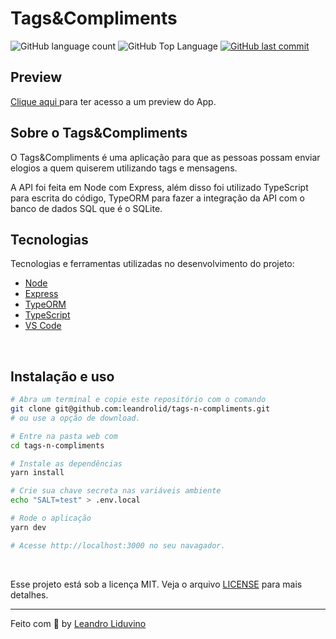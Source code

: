 # Tags&Compliments

<p>
  
  <img alt="GitHub language count" src="https://img.shields.io/github/languages/count/leandrolid/tags-n-compliments?color=6E40C9&style=flat-square">
  <img alt="GitHub Top Language" src="https://img.shields.io/github/languages/top/leandrolid/tags-n-compliments?color=6E40C9&style=flat-square">
  <a href="https://github.com/leandrolid/tags-n-compliments/commits/main">
    <img alt="GitHub last commit" src="https://img.shields.io/github/last-commit/leandrolid/tags-n-compliments?color=6E40C9&style=flat-square">
  </a>
</p>

## Preview

<a title="Devcastr" href="/" >Clique aqui </a> para ter acesso a um  preview do App. <br>

## Sobre o Tags&Compliments

O Tags&Compliments é uma aplicação para que as pessoas possam enviar elogios a quem quiserem utilizando tags e mensagens.

A API foi feita em Node com Express, além disso foi utilizado TypeScript para escrita do código, TypeORM para fazer a integração da API com o banco de dados SQL que é o SQLite.


## Tecnologias

Tecnologias e ferramentas utilizadas no desenvolvimento do projeto:

- [Node](https://nodejs.org/en/)
- [Express](https://expressjs.com/pt-br/)
- [TypeORM](https://typeorm.io/#/)
- [TypeScript](https://www.typescriptlang.org/)
- [VS Code](https://code.visualstudio.com/)

<br>

## Instalação e uso

```bash
# Abra um terminal e copie este repositório com o comando
git clone git@github.com:leandrolid/tags-n-compliments.git
# ou use a opção de download.

# Entre na pasta web com 
cd tags-n-compliments

# Instale as dependências
yarn install

# Crie sua chave secreta nas variáveis ambiente
echo "SALT=test" > .env.local

# Rode o aplicação
yarn dev

# Acesse http://localhost:3000 no seu navagador.
```

<br>

Esse projeto está sob a licença MIT. Veja o arquivo [LICENSE](/LICENSE) para mais detalhes.

---

Feito com :purple_heart: by [Leandro Liduvino](https://github.com/leandrolid)
